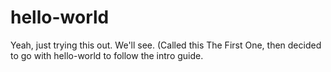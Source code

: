 # hello-world
Yeah, just trying this out. We'll see.
(Called this The First One, then decided to go with hello-world to follow the intro guide.
